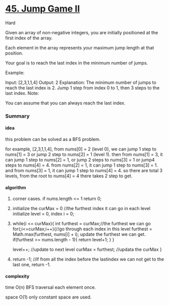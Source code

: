 # [45. Jump Game II](https://leetcode.com/problems/jump-game-ii/)

Hard

 
Given an array of non-negative integers, you are initially positioned at the first index of the array.

Each element in the array represents your maximum jump length at that position.

Your goal is to reach the last index in the minimum number of jumps.

Example:

Input: [2,3,1,1,4]
Output: 2
Explanation: The minimum number of jumps to reach the last index is 2.
    Jump 1 step from index 0 to 1, then 3 steps to the last index.
Note:

You can assume that you can always reach the last index.

### Summary

#### idea

this problem can be solved as a BFS problem.

for example, [2,3,1,1,4], from nums[0] = 2 (level 0), we can jump 1 step to nums[1] = 3 or jump 2 step to nums[2] = 1 (level 1). then from nums[1] = 3, it can jump 1 step to nums[2] = 1, or jump 2 steps to nums[3] = 1 or jump4 steps to nums[4] = 4. from nums[2] = 1,  it can jump 1 step to nums[3] = 1. and from nums[3] = 1, it can jump 1 step to nums[4] = 4. so  there are total 3 levels, from the root to nums[4] = 4 there takes 2 step to get.

#### algorithm

1. corner cases. if nums.length <= 1 return 0;

2. initialize the curMax = 0 //the furthest index it can go in each level
   initialize level = 0, index i = 0;
   
3. while(i <= curMax){
      int furthest = curMax;//the furthest we can go
      for(;i<=curMax;i++){//go through each index in this level
          furthest = Math.max(furthest, nums[i] + i); update the furthest we can get.
          if(furthest >= nums.length - 1){
               return level+1;
          }
      }
      
      level++; //update to next level
      curMax = furthest; //updata the curMax
   }
   
4.   return -1; //if from all the index before the lastindex we can not get to the last one, return -1.
   
          
#### complexity

time O(n) BFS traversal each element once.

space O(1) only constant space are used.


